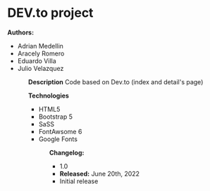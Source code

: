 <h1>DEV.to project</h1>

<strong>Authors:</strong> 
<ul>
 <li>Adrian Medellin </li>
 <li>Aracely Romero </li>
 <li>Eduardo Villa </li>
 <li>Julio Velazquez </li>
<ul>

<strong> Description</strong> 
Code based on Dev.to (index and detail's page)

<strong>Technologies</strong> 
<ul>
<li>HTML5</li>
<li>Bootstrap 5</li>
<li>SaSS</li>
<li>FontAwsome 6</li>
<li>Google Fonts</li>
<ul>

<strong>Changelog:</strong> 
<ul>
<li>1.0</li>
<li><strong>Released:</strong> June 20th, 2022</li>
<li>Initial release</li>
<ul>